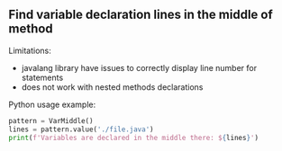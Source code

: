 Find variable declaration lines in the middle of method
---

Limitations:

 - javalang library have issues to correctly display line number for statements
 - does not work with nested methods declarations

Python usage example:

```python
pattern = VarMiddle()
lines = pattern.value('./file.java')
print(f'Variables are declared in the middle there: ${lines}')
```